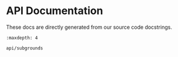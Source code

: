 # API Documentation

These docs are directly generated from our source code docstrings.

```{toctree}
:maxdepth: 4

api/subgrounds
```

